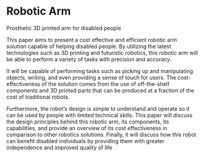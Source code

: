 # Robotic Arm
Prosthetic 3D printed arm for disabled people

This paper aims to present a cost effective and efficient robotic arm solution capable of helping disabled people. By utilizing the latest technologies such as 3D printing and futuristic robotics, this robotic arm will be able to perform a variety of tasks with precision and  accuracy.

It will be capable of performing tasks such as picking up and manipulating objects, writing, and even providing a sense of touch for users. The cost-effectiveness of the solution comes from the use of off-the-shelf components and 3D printed parts that can be produced at a fraction of the cost of traditional robots.

Furthermore, the robot’s design is simple to understand and operate so it can be used by people with limited technical skills. This paper will discuss the design principles behind this robotic arm, its components, its capabilities, and provide an overview of its cost effectiveness in comparison to other robotics solutions. Finally, it will discuss how this robot can benefit disabled individuals by providing them with greater independence and improved quality of life
